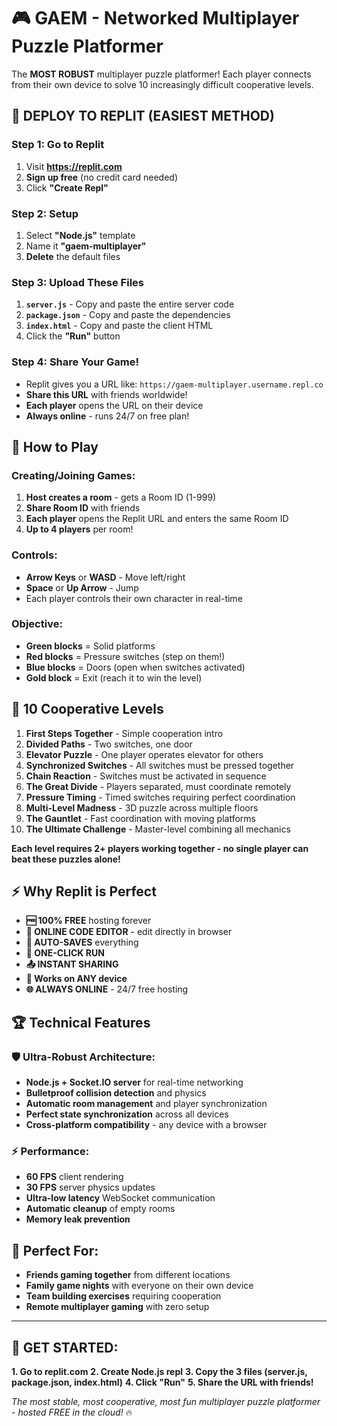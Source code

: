 # 🎮 GAEM - Networked Multiplayer Puzzle Platformer

The **MOST ROBUST** multiplayer puzzle platformer! Each player connects from their own device to solve 10 increasingly difficult cooperative levels.

## 🚀 **DEPLOY TO REPLIT (EASIEST METHOD)**

### **Step 1: Go to Replit**
1. Visit **https://replit.com**
2. **Sign up free** (no credit card needed)
3. Click **"Create Repl"**

### **Step 2: Setup**
1. Select **"Node.js"** template
2. Name it **"gaem-multiplayer"**
3. **Delete** the default files

### **Step 3: Upload These Files**
1. **`server.js`** - Copy and paste the entire server code
2. **`package.json`** - Copy and paste the dependencies
3. **`index.html`** - Copy and paste the client HTML
4. Click the **"Run"** button

### **Step 4: Share Your Game!**
- Replit gives you a URL like: `https://gaem-multiplayer.username.repl.co`
- **Share this URL** with friends worldwide!
- **Each player** opens the URL on their device
- **Always online** - runs 24/7 on free plan!

## 🎯 **How to Play**

### **Creating/Joining Games:**
1. **Host creates a room** - gets a Room ID (1-999)
2. **Share Room ID** with friends
3. **Each player** opens the Replit URL and enters the same Room ID
4. **Up to 4 players** per room!

### **Controls:**
- **Arrow Keys** or **WASD** - Move left/right
- **Space** or **Up Arrow** - Jump
- Each player controls their own character in real-time

### **Objective:**
- **Green blocks** = Solid platforms
- **Red blocks** = Pressure switches (step on them!)
- **Blue blocks** = Doors (open when switches activated)
- **Gold block** = Exit (reach it to win the level)

## 🧩 **10 Cooperative Levels**

1. **First Steps Together** - Simple cooperation intro
2. **Divided Paths** - Two switches, one door
3. **Elevator Puzzle** - One player operates elevator for others  
4. **Synchronized Switches** - All switches must be pressed together
5. **Chain Reaction** - Switches must be activated in sequence
6. **The Great Divide** - Players separated, must coordinate remotely
7. **Pressure Timing** - Timed switches requiring perfect coordination
8. **Multi-Level Madness** - 3D puzzle across multiple floors
9. **The Gauntlet** - Fast coordination with moving platforms
10. **The Ultimate Challenge** - Master-level combining all mechanics

**Each level requires 2+ players working together - no single player can beat these puzzles alone!**

## ⚡ **Why Replit is Perfect**

- **🆓 100% FREE** hosting forever
- **📝 ONLINE CODE EDITOR** - edit directly in browser
- **🔄 AUTO-SAVES** everything
- **🚀 ONE-CLICK RUN**
- **📤 INSTANT SHARING**
- **📱 Works on ANY device**
- **🌐 ALWAYS ONLINE** - 24/7 free hosting

## 🏆 **Technical Features**

### **🛡️ Ultra-Robust Architecture:**
- **Node.js + Socket.IO server** for real-time networking
- **Bulletproof collision detection** and physics
- **Automatic room management** and player synchronization
- **Perfect state synchronization** across all devices
- **Cross-platform compatibility** - any device with a browser

### **⚡ Performance:**
- **60 FPS** client rendering
- **30 FPS** server physics updates
- **Ultra-low latency** WebSocket communication
- **Automatic cleanup** of empty rooms
- **Memory leak prevention**

## 🎯 **Perfect For:**

- **Friends gaming together** from different locations
- **Family game nights** with everyone on their own device
- **Team building exercises** requiring cooperation
- **Remote multiplayer gaming** with zero setup

---

## 🚀 **GET STARTED:**

**1. Go to replit.com**
**2. Create Node.js repl**
**3. Copy the 3 files (server.js, package.json, index.html)**
**4. Click "Run"**
**5. Share the URL with friends!**

*The most stable, most cooperative, most fun multiplayer puzzle platformer - hosted FREE in the cloud!* 🔥
